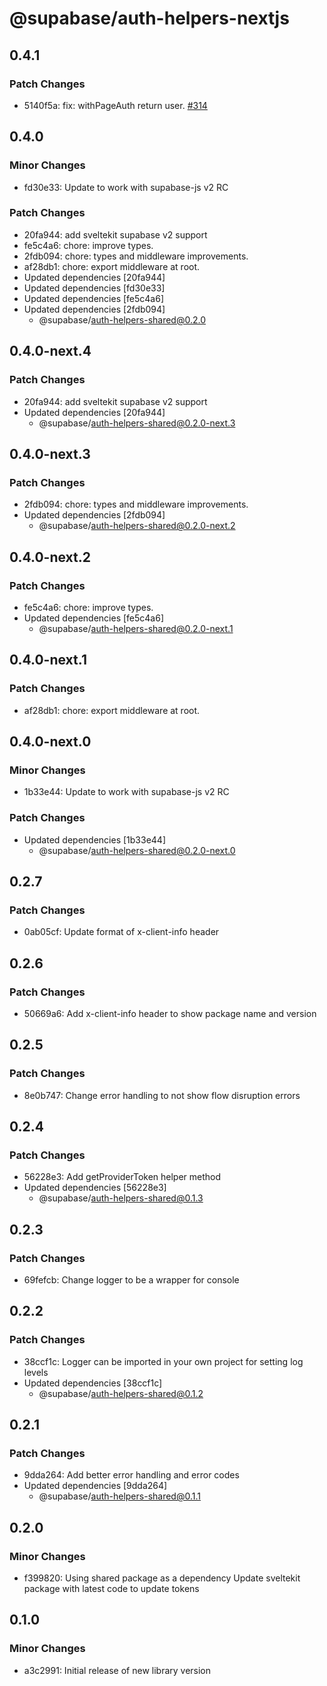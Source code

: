 # @supabase/auth-helpers-nextjs

## 0.4.1

### Patch Changes

- 5140f5a: fix: withPageAuth return user. [#314](https://github.com/supabase/auth-helpers/issues/314)

## 0.4.0

### Minor Changes

- fd30e33: Update to work with supabase-js v2 RC

### Patch Changes

- 20fa944: add sveltekit supabase v2 support
- fe5c4a6: chore: improve types.
- 2fdb094: chore: types and middleware improvements.
- af28db1: chore: export middleware at root.
- Updated dependencies [20fa944]
- Updated dependencies [fd30e33]
- Updated dependencies [fe5c4a6]
- Updated dependencies [2fdb094]
  - @supabase/auth-helpers-shared@0.2.0

## 0.4.0-next.4

### Patch Changes

- 20fa944: add sveltekit supabase v2 support
- Updated dependencies [20fa944]
  - @supabase/auth-helpers-shared@0.2.0-next.3

## 0.4.0-next.3

### Patch Changes

- 2fdb094: chore: types and middleware improvements.
- Updated dependencies [2fdb094]
  - @supabase/auth-helpers-shared@0.2.0-next.2

## 0.4.0-next.2

### Patch Changes

- fe5c4a6: chore: improve types.
- Updated dependencies [fe5c4a6]
  - @supabase/auth-helpers-shared@0.2.0-next.1

## 0.4.0-next.1

### Patch Changes

- af28db1: chore: export middleware at root.

## 0.4.0-next.0

### Minor Changes

- 1b33e44: Update to work with supabase-js v2 RC

### Patch Changes

- Updated dependencies [1b33e44]
  - @supabase/auth-helpers-shared@0.2.0-next.0

## 0.2.7

### Patch Changes

- 0ab05cf: Update format of x-client-info header

## 0.2.6

### Patch Changes

- 50669a6: Add x-client-info header to show package name and version

## 0.2.5

### Patch Changes

- 8e0b747: Change error handling to not show flow disruption errors

## 0.2.4

### Patch Changes

- 56228e3: Add getProviderToken helper method
- Updated dependencies [56228e3]
  - @supabase/auth-helpers-shared@0.1.3

## 0.2.3

### Patch Changes

- 69fefcb: Change logger to be a wrapper for console

## 0.2.2

### Patch Changes

- 38ccf1c: Logger can be imported in your own project for setting log levels
- Updated dependencies [38ccf1c]
  - @supabase/auth-helpers-shared@0.1.2

## 0.2.1

### Patch Changes

- 9dda264: Add better error handling and error codes
- Updated dependencies [9dda264]
  - @supabase/auth-helpers-shared@0.1.1

## 0.2.0

### Minor Changes

- f399820: Using shared package as a dependency
  Update sveltekit package with latest code to update tokens

## 0.1.0

### Minor Changes

- a3c2991: Initial release of new library version

